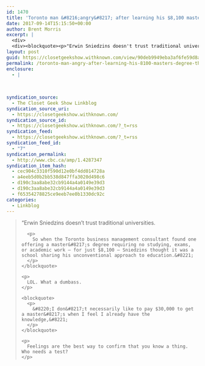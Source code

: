 ```yaml
---
id: 1470
title: 'Toronto man &#8216;angry&#8217; after learning his $8,100 master&#8217;s degree that required no exams or academic work is fake'
date: 2017-09-14T15:15:50+00:00
author: Brent Morris
excerpt: |
  <div>
  <div><blockquote><p>"Erwin Sniedzins doesn't trust traditional universities.</p><p>So when the Toronto business management consultant found one offering a master's degree requiring no studying, exams, or academic work &mdash; for just $8,100 &mdash; Sniedzins thought it was a school sharing his unconventional approach to education."</p></blockquote><p>LOL. What a dumbass.</p><blockquote><p>"I don't necessarily like to pay $30,000 to get a master's when I feel I already have the knowledge,"&nbsp;</p></blockquote><p>Feelings are the best way to confirm that you know a thing. Who needs a test?&nbsp;</p></div></div>
layout: post
guid: https://closetgeekshow.withknown.com/view/90deb9949eba3af6fe59d8a096d3a6ab
permalink: /toronto-man-angry-after-learning-his-8100-masters-degree-that-required-no-exams-or-academic-work-is-fake/
enclosure:
  - |
    
    
    
syndication_source:
  - The Closet Geek Show Linkblog
syndication_source_uri:
  - https://closetgeekshow.withknown.com/
syndication_source_id:
  - https://closetgeekshow.withknown.com/?_t=rss
syndication_feed:
  - https://closetgeekshow.withknown.com/?_t=rss
syndication_feed_id:
  - "7"
syndication_permalink:
  - http://www.cbc.ca/amp/1.4287347
syndication_item_hash:
  - cec904c3310f590d12e0bf4dd014728a
  - a4eeb5d0b2bb538d847ffa3020d498c6
  - d190c3aa8abe32cb9144a4a0149e39d3
  - d190c3aa8abe32cb9144a4a0149e39d3
  - f65354278825ce9eeb7ee0b1330dc92c
categories:
  - Linkblog
---
```

<div class="known-bookmark">
  <div class="e-content">
    <blockquote>
      <p>
        &#8220;Erwin Sniedzins doesn&#8217;t trust traditional universities.
      </p>
      
      <p>
        So when the Toronto business management consultant found one offering a master&#8217;s degree requiring no studying, exams, or academic work — for just $8,100 — Sniedzins thought it was a school sharing his unconventional approach to education.&#8221;
      </p>
    </blockquote>
    
    <p>
      LOL. What a dumbass.
    </p>
    
    <blockquote>
      <p>
        &#8220;I don&#8217;t necessarily like to pay $30,000 to get a master&#8217;s when I feel I already have the knowledge,&#8221; 
      </p>
    </blockquote>
    
    <p>
      Feelings are the best way to confirm that you know a thing. Who needs a test? 
    </p>
  </div>
</div>